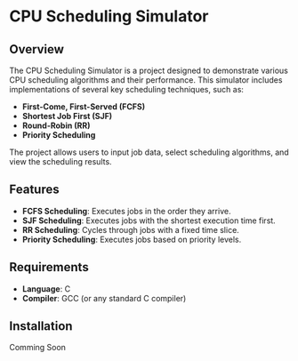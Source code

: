 # CPU Scheduling Simulator

## Overview

The CPU Scheduling Simulator is a project designed to demonstrate various CPU scheduling algorithms and their performance. This simulator includes implementations of several key scheduling techniques, such as:

- **First-Come, First-Served (FCFS)**
- **Shortest Job First (SJF)**
- **Round-Robin (RR)**
- **Priority Scheduling**

The project allows users to input job data, select scheduling algorithms, and view the scheduling results.

## Features

- **FCFS Scheduling**: Executes jobs in the order they arrive.
- **SJF Scheduling**: Executes jobs with the shortest execution time first.
- **RR Scheduling**: Cycles through jobs with a fixed time slice.
- **Priority Scheduling**: Executes jobs based on priority levels.

## Requirements

- **Language**: C
- **Compiler**: GCC (or any standard C compiler)

## Installation

Comming Soon

 
